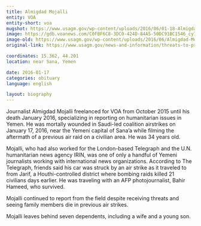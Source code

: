 ```yaml
---
title: Almigdad Mojalli
entity: VOA
entity-short: voa
mugshot: https://www.usagm.gov/wp-content/uploads/2016/06/01-18-Almigdad-Mojalli-VOA-Stringer-Killed-in-Yemen-Please-credit-Laura-Silvia-Battaglia-e1487822972612-200x200.jpg
image: https://gdb.voanews.com/C0FBF6C8-3DC0-424D-84A5-50DC91BC1546_cy7_w1023.jpg
image-old: https://www.usagm.gov/wp-content/uploads/2016/06/Almigdad-Mojalli-in-interview.jpg
original-link: https://www.usagm.gov/news-and-information/threats-to-press/almigdad-mojalli/

coordinates: 15.362, 44.201
location: near Sana, Yemen

date: 2016-01-17
categories: obituary
language: english

layout: biography
---
```


Journalist Almigdad Mojalli freelanced for VOA from October 2015 until his death January 2016, specializing in reporting on humanitarian issues in Yemen. He was mortally wounded in Saudi-led coalition airstrikes on January 17, 2016, near the Yemeni capital of Sana’a while filming the aftermath of a previous air raid on a civilian area. He was 34 years old.

Mojalli, who had also worked for the London-based Telegraph and the U.N. humanitarian news agency IRIN, was one of only a handful of Yemeni journalists working with international news organizations. According to The Telegraph, friends said his car was struck by an air strike as it traveled to from Jarif, a Houthi-controlled district where bombing raids killed 21 civilians days earlier. He was traveling with an AFP photojournalist, Bahir Hameed, who survived.

Mojalli continued to report from the field despite receiving threats and seeing family members die in previous air strikes.

Mojalli leaves behind seven dependents, including a wife and a young son.